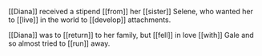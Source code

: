 [[Diana]] received a stipend [[from]] her [[sister]] Selene, who wanted her to [[live]] in the world to [[develop]] attachments.  
  
[[Diana]] was to [[return]] to her family, but [[fell]] in love [[with]] Gale and so almost tried to [[run]] away.